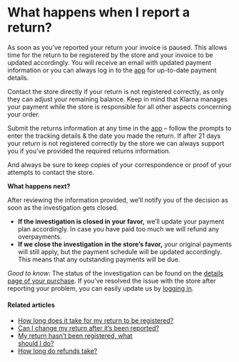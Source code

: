 # What happens when I report a return?

As soon as you’ve reported your return your invoice is paused. This allows time for the return to be registered by the store and your invoice to be updated accordingly. You will receive an email with updated payment information or you can always log in to the [app](https://app.klarna.com/login) for up\-to\-date payment details.

Contact the store directly if your return is not registered correctly, as only they can adjust your remaining balance. Keep in mind that Klarna manages your payment while the store is responsible for all other aspects concerning your order.

Submit the returns information at any time in the [app](https://app.klarna.com/login) – follow the prompts to enter the tracking details \& the date you made the return. If after 21 days your return is not registered correctly by the store we can always support you if you’ve provided the required returns information.

And always be sure to keep copies of your correspondence or proof of your attempts to contact the store.

**What happens next?**

After reviewing the information provided, we’ll notify you of the decision as soon as the investigation gets closed.

* **If the investigation is closed in your favor,** we’ll update your payment plan accordingly. In case you have paid too much we will refund any overpayments.
* **If we close the investigation in the store’s favor,** your original payments will still apply, but the payment schedule will be updated accordingly. This means that any outstanding payments will be due.

*Good to know:* The status of the investigation can be found on the [details page of your purchase](https://app.klarna.com/transactions/my-klarna/). If you’ve resolved the issue with the store after reporting your problem, you can easily update us by [logging in](https://app.klarna.com/).

#### Related articles

* [How long does it take for my return to be registered?](https://www.klarna.com/us/customer-service/how-long-does-it-take-for-my-return-to-be-registered/)
* [Can I change my return after it’s been reported?](https://www.klarna.com/us/customer-service/can-i-change-my-return-after-its-been-reported/)
* [My return hasn’t been registered, what  
should I do?](https://www.klarna.com/us/customer-service/my-return-hasnt-been-registered-what-should-i-do/)
* [How long do refunds take?](https://www.klarna.com/us/customer-service/how-long-do-refunds-take/)
